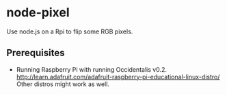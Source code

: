 node-pixel
==========

Use node.js on a Rpi to flip some RGB pixels.


## Prerequisites ##

* Running Raspberry Pi with running Occidentalis v0.2.
  http://learn.adafruit.com/adafruit-raspberry-pi-educational-linux-distro/
  Other distros might work as well.





